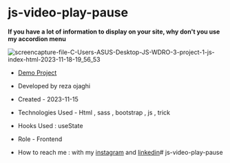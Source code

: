 # js-video-play-pause
**If you have a lot of information to display on your site, why don't you use my accordion menu**

![screencapture-file-C-Users-ASUS-Desktop-JS-WDRO-3-project-1-js-index-html-2023-11-18-19_56_53](https://github.com/REZA-OJAGHI-DRO/js-video-play-pause/assets/145910720/63e7cc93-0c7d-44e6-918b-8788f252a466)

- [Demo Project](https://reza-ojaghi-dro.github.io/js-video-play-pause/)
 
- Developed by reza ojaghi

- Created - 2023-11-15

- Technologies Used - Html , sass , bootstrap , js , trick 

- Hooks Used : useState 

- Role - Frontend

- How to reach me : with my [instagram](https://www.instagram.com/reza-ojaghi-dro) and [linkedin](https://www.linkedin.com/in/reza-ojaghi-428748280/)# js-video-play-pause
